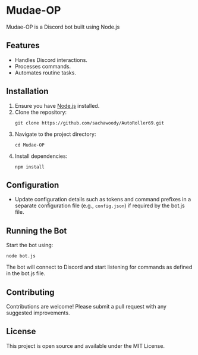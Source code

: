 # Mudae-OP

Mudae-OP is a Discord bot built using Node.js

## Features
- Handles Discord interactions.
- Processes commands.
- Automates routine tasks.

## Installation

1. Ensure you have [Node.js](https://nodejs.org/en/) installed.
2. Clone the repository:
    ```
    git clone https://github.com/sachawoody/AutoRoller69.git
    ```
3. Navigate to the project directory:
    ```
    cd Mudae-OP
    ```
4. Install dependencies:
    ```
    npm install
    ```

## Configuration

- Update configuration details such as tokens and command prefixes in a separate configuration file (e.g., `config.json`) if required by the bot.js file.

## Running the Bot

Start the bot using:
```
node bot.js
```
The bot will connect to Discord and start listening for commands as defined in the bot.js file.

## Contributing

Contributions are welcome! Please submit a pull request with any suggested improvements.

## License

This project is open source and available under the MIT License.

